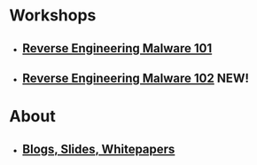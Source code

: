 # Workshops #
- ## [Reverse Engineering Malware 101](https://securedorg.github.io/RE101/) ##
- ## [Reverse Engineering Malware 102](https://securedorg.github.io/RE102/) **NEW!**

# About
- ## [Blogs, Slides, Whitepapers](https://securedorg.github.io/content/) ##
